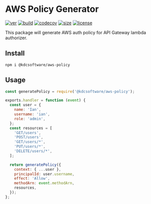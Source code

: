 # AWS Policy Generator

[![ver](https://img.shields.io/npm/v/@kdcsoftware/aws-policy?style=for-the-badge)](https://www.npmjs.com/package/@kdcsoftware/aws-policy)
[![build](https://img.shields.io/github/workflow/status/kdcsoftware/aws-policy/build?style=for-the-badge)](https://github.com/kdcsoftware/aws-policy/actions?query=workflow%3Abuild)
[![codecov](https://img.shields.io/codecov/c/github/kdcsoftware/aws-policy?style=for-the-badge)](https://codecov.io/gh/kdcsoftware/aws-policy)
[![size](https://img.shields.io/bundlephobia/min/@kdcsoftware/aws-policy?style=for-the-badge)](https://bundlephobia.com/result?p=@kdcsoftware/aws-policy)
[![license](https://img.shields.io/github/license/kdcsoftware/aws-policy?style=for-the-badge)](https://github.com/kdcsoftware/aws-policy/blob/master/LICENSE)

This package will generate AWS auth policy for API Gateway lambda authorizer.

## Install

```terminal
npm i @kdcsoftware/aws-policy
```

## Usage

```javascript
const generatePolicy = require('@kdcsoftware/aws-policy');

exports.handler = function (event) {
  const user = {
    name: 'Ian',
    username: 'ian',
    role: 'admin',
  };
  const resources = [
    'GET/users',
    'POST/users',
    'GET/users/*',
    'PUT/users/*',
    'DELETE/users/*',
  ];

  return generatePolicy({
    context: { ...user },
    principalId: user.username,
    effect: 'Allow',
    methodArn: event.methodArn,
    resources,
  });
};
```
